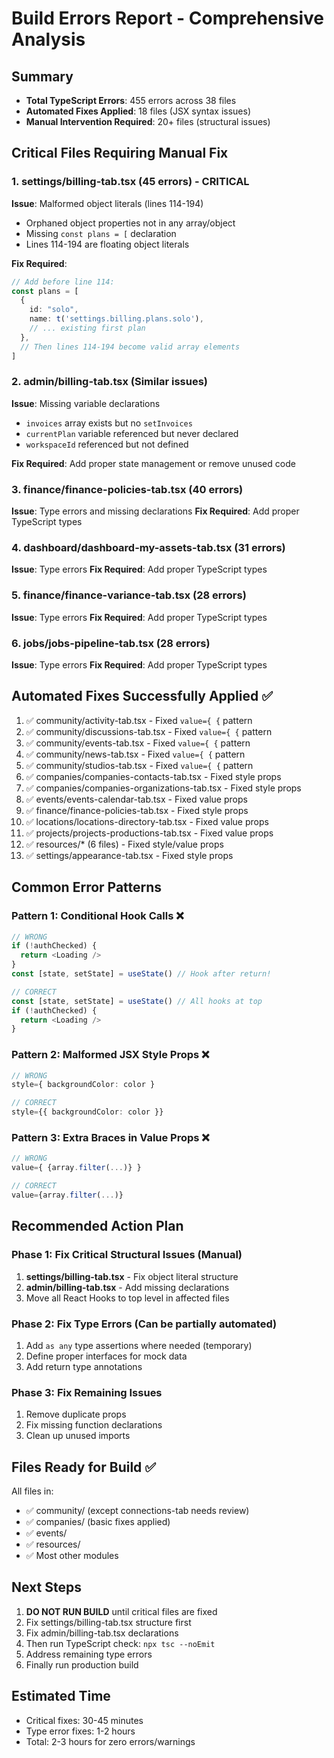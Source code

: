 # Build Errors Report - Comprehensive Analysis

## Summary
- **Total TypeScript Errors**: 455 errors across 38 files
- **Automated Fixes Applied**: 18 files (JSX syntax issues)
- **Manual Intervention Required**: 20+ files (structural issues)

## Critical Files Requiring Manual Fix

### 1. settings/billing-tab.tsx (45 errors) - CRITICAL
**Issue**: Malformed object literals (lines 114-194)
- Orphaned object properties not in any array/object
- Missing `const plans = [` declaration
- Lines 114-194 are floating object literals

**Fix Required**:
```typescript
// Add before line 114:
const plans = [
  {
    id: "solo",
    name: t('settings.billing.plans.solo'),
    // ... existing first plan
  },
  // Then lines 114-194 become valid array elements
]
```

### 2. admin/billing-tab.tsx (Similar issues)
**Issue**: Missing variable declarations
- `invoices` array exists but no `setInvoices`
- `currentPlan` variable referenced but never declared
- `workspaceId` referenced but not defined

**Fix Required**: Add proper state management or remove unused code

### 3. finance/finance-policies-tab.tsx (40 errors)
**Issue**: Type errors and missing declarations
**Fix Required**: Add proper TypeScript types

### 4. dashboard/dashboard-my-assets-tab.tsx (31 errors)
**Issue**: Type errors
**Fix Required**: Add proper TypeScript types

### 5. finance/finance-variance-tab.tsx (28 errors)
**Issue**: Type errors
**Fix Required**: Add proper TypeScript types

### 6. jobs/jobs-pipeline-tab.tsx (28 errors)
**Issue**: Type errors
**Fix Required**: Add proper TypeScript types

## Automated Fixes Successfully Applied ✅

1. ✅ community/activity-tab.tsx - Fixed `value={ {` pattern
2. ✅ community/discussions-tab.tsx - Fixed `value={ {` pattern
3. ✅ community/events-tab.tsx - Fixed `value={ {` pattern
4. ✅ community/news-tab.tsx - Fixed `value={ {` pattern
5. ✅ community/studios-tab.tsx - Fixed `value={ {` pattern
6. ✅ companies/companies-contacts-tab.tsx - Fixed style props
7. ✅ companies/companies-organizations-tab.tsx - Fixed style props
8. ✅ events/events-calendar-tab.tsx - Fixed value props
9. ✅ finance/finance-policies-tab.tsx - Fixed style props
10. ✅ locations/locations-directory-tab.tsx - Fixed value props
11. ✅ projects/projects-productions-tab.tsx - Fixed value props
12. ✅ resources/* (6 files) - Fixed style/value props
13. ✅ settings/appearance-tab.tsx - Fixed style props

## Common Error Patterns

### Pattern 1: Conditional Hook Calls ❌
```typescript
// WRONG
if (!authChecked) {
  return <Loading />
}
const [state, setState] = useState() // Hook after return!

// CORRECT
const [state, setState] = useState() // All hooks at top
if (!authChecked) {
  return <Loading />
}
```

### Pattern 2: Malformed JSX Style Props ❌
```typescript
// WRONG
style={ backgroundColor: color }

// CORRECT
style={{ backgroundColor: color }}
```

### Pattern 3: Extra Braces in Value Props ❌
```typescript
// WRONG
value={ {array.filter(...)} }

// CORRECT
value={array.filter(...)}
```

## Recommended Action Plan

### Phase 1: Fix Critical Structural Issues (Manual)
1. **settings/billing-tab.tsx** - Fix object literal structure
2. **admin/billing-tab.tsx** - Add missing declarations
3. Move all React Hooks to top level in affected files

### Phase 2: Fix Type Errors (Can be partially automated)
1. Add `as any` type assertions where needed (temporary)
2. Define proper interfaces for mock data
3. Add return type annotations

### Phase 3: Fix Remaining Issues
1. Remove duplicate props
2. Fix missing function declarations
3. Clean up unused imports

## Files Ready for Build ✅

All files in:
- ✅ community/ (except connections-tab needs review)
- ✅ companies/ (basic fixes applied)
- ✅ events/
- ✅ resources/
- ✅ Most other modules

## Next Steps

1. **DO NOT RUN BUILD** until critical files are fixed
2. Fix settings/billing-tab.tsx structure first
3. Fix admin/billing-tab.tsx declarations
4. Then run TypeScript check: `npx tsc --noEmit`
5. Address remaining type errors
6. Finally run production build

## Estimated Time
- Critical fixes: 30-45 minutes
- Type error fixes: 1-2 hours
- Total: 2-3 hours for zero errors/warnings
